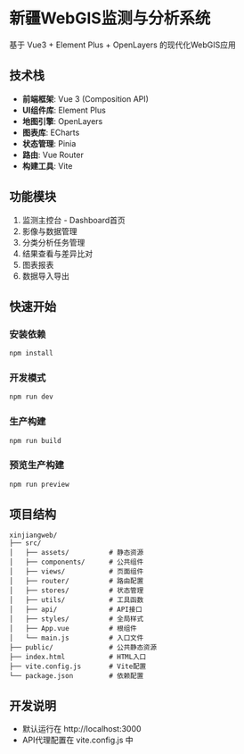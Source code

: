 # 新疆WebGIS监测与分析系统

基于 Vue3 + Element Plus + OpenLayers 的现代化WebGIS应用

## 技术栈

- **前端框架**: Vue 3 (Composition API)
- **UI组件库**: Element Plus
- **地图引擎**: OpenLayers
- **图表库**: ECharts
- **状态管理**: Pinia
- **路由**: Vue Router
- **构建工具**: Vite

## 功能模块

1. 监测主控台 - Dashboard首页
2. 影像与数据管理
3. 分类分析任务管理
4. 结果查看与差异比对
5. 图表报表
6. 数据导入导出

## 快速开始

### 安装依赖

```bash
npm install
```

### 开发模式

```bash
npm run dev
```

### 生产构建

```bash
npm run build
```

### 预览生产构建

```bash
npm run preview
```

## 项目结构

```
xinjiangweb/
├── src/
│   ├── assets/          # 静态资源
│   ├── components/      # 公共组件
│   ├── views/           # 页面组件
│   ├── router/          # 路由配置
│   ├── stores/          # 状态管理
│   ├── utils/           # 工具函数
│   ├── api/             # API接口
│   ├── styles/          # 全局样式
│   ├── App.vue          # 根组件
│   └── main.js          # 入口文件
├── public/              # 公共静态资源
├── index.html           # HTML入口
├── vite.config.js       # Vite配置
└── package.json         # 依赖配置
```

## 开发说明

- 默认运行在 http://localhost:3000
- API代理配置在 vite.config.js 中

